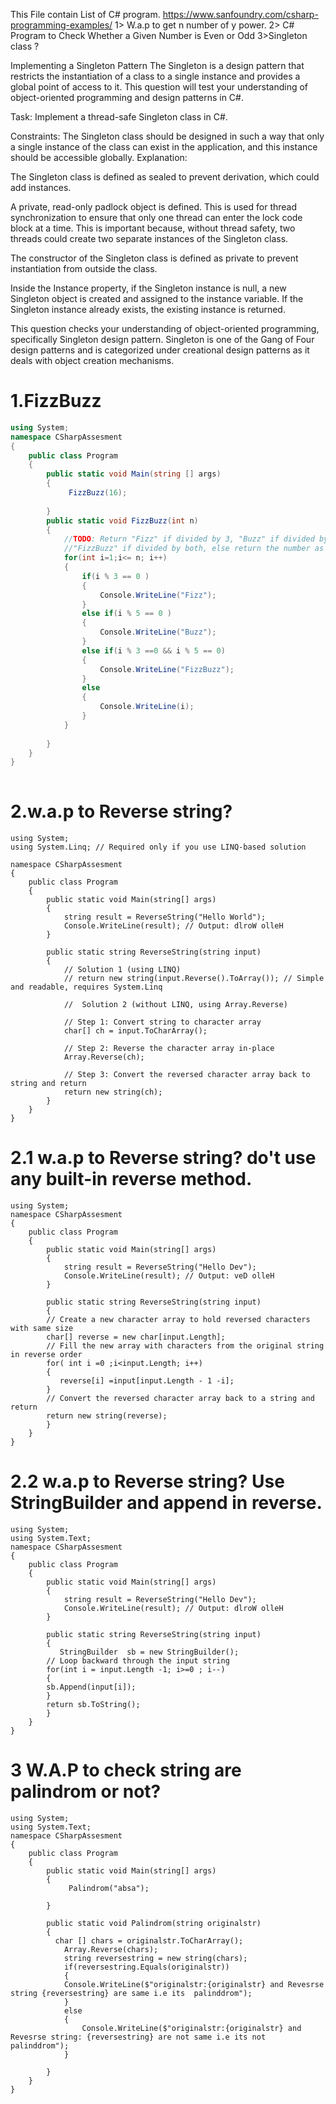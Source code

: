 This File contain List of C# program.
https://www.sanfoundry.com/csharp-programming-examples/
1> W.a.p to get n number of y power.
 2> C# Program to Check Whether a Given Number is Even or Odd
 3>Singleton class ?

 Implementing a Singleton Pattern
The Singleton is a design pattern that restricts the instantiation of a class to a single instance and provides a global point
of access to it. This question will test your understanding of object-oriented programming and design patterns in C#.

Task: Implement a thread-safe Singleton class in C#.

Constraints: The Singleton class should be designed in such a way that only a single instance of the class can exist in the
application, and this instance should be accessible globally.
Explanation:

The Singleton class is defined as sealed to prevent derivation, which could add instances.

A private, read-only padlock object is defined. This is used for thread synchronization to ensure that only one thread can enter the
lock code block at a time. This is important because, without thread safety, two threads could create two separate instances of the 
Singleton class.

The constructor of the Singleton class is defined as private to prevent instantiation from outside the class.

Inside the Instance property, if the Singleton instance is null, a new Singleton object is created and assigned to the instance variable. 
If the Singleton instance already exists, the existing instance is returned.

This question checks your understanding of object-oriented programming, specifically Singleton design pattern. Singleton is one of the 
Gang of Four design patterns and is categorized under creational design patterns as it deals with object creation mechanisms.






# 1.FizzBuzz


```csharp
using System;
namespace CSharpAssesment
{
	public class Program
	{
		public static void Main(string [] args)
		{
			 FizzBuzz(16);
		
		}
		public static void FizzBuzz(int n)
		{
			//TODO: Return "Fizz" if divided by 3, "Buzz" if divided by 5
			//"FizzBuzz" if divided by both, else return the number as a string
			for(int i=1;i<= n; i++)
			{
				if(i % 3 == 0 )
				{
					Console.WriteLine("Fizz");
				}
				else if(i % 5 == 0 )
				{
					Console.WriteLine("Buzz");
				}
				else if(i % 3 ==0 && i % 5 == 0)
				{
					Console.WriteLine("FizzBuzz");
				}
				else
				{
					Console.WriteLine(i);
				}
			}
		
		}
	}
}
 
```
# 2.w.a.p to Reverse string?

```
using System;
using System.Linq; // Required only if you use LINQ-based solution

namespace CSharpAssesment
{
    public class Program
    {
        public static void Main(string[] args)
        {
            string result = ReverseString("Hello World");
            Console.WriteLine(result); // Output: dlroW olleH
        }

        public static string ReverseString(string input)
        {
            // Solution 1 (using LINQ)
            // return new string(input.Reverse().ToArray()); // Simple and readable, requires System.Linq

            //  Solution 2 (without LINQ, using Array.Reverse)
            
            // Step 1: Convert string to character array
            char[] ch = input.ToCharArray();

            // Step 2: Reverse the character array in-place
            Array.Reverse(ch);

            // Step 3: Convert the reversed character array back to string and return
            return new string(ch);
        }
    }
}

```
# 2.1 w.a.p to Reverse string? do't use any built-in reverse method.
```
using System;
namespace CSharpAssesment
{
    public class Program
    {
        public static void Main(string[] args)
        {
            string result = ReverseString("Hello Dev");
            Console.WriteLine(result); // Output: veD olleH
        }

        public static string ReverseString(string input)
        {
		// Create a new character array to hold reversed characters with same size
		char[] reverse = new char[input.Length];
		// Fill the new array with characters from the original string in reverse order
		for( int i =0 ;i<input.Length; i++)
		{
		   reverse[i] =input[input.Length - 1 -i];
		}
		// Convert the reversed character array back to a string and return
		return new string(reverse);
        }
    }
}

```
# 2.2 w.a.p to Reverse string? Use StringBuilder and append in reverse.
```
using System;
using System.Text;
namespace CSharpAssesment
{
    public class Program
    {
        public static void Main(string[] args)
        {
            string result = ReverseString("Hello Dev");
            Console.WriteLine(result); // Output: dlroW olleH
        }

        public static string ReverseString(string input)
        {
           StringBuilder  sb = new StringBuilder();
		// Loop backward through the input string
		for(int i = input.Length -1; i>=0 ; i--)
		{
		sb.Append(input[i]);
		}
		return sb.ToString();
        }
    }
}

```
# 3 W.A.P to check string are palindrom or not?
```
using System;
using System.Text;
namespace CSharpAssesment
{
    public class Program
    {
        public static void Main(string[] args)
        {
             Palindrom("absa");
         
        }

        public static void Palindrom(string originalstr)
        {
          char [] chars = originalstr.ToCharArray();
			Array.Reverse(chars);
			string reversestring = new string(chars);
			if(reversestring.Equals(originalstr))
			{
			Console.WriteLine($"originalstr:{originalstr} and Revesrse string {reversestring} are same i.e its  palinddrom");
			}
			else
			{
				Console.WriteLine($"originalstr:{originalstr} and Revesrse string: {reversestring} are not same i.e its not palinddrom");
			}
			
        }
    }
}

```
